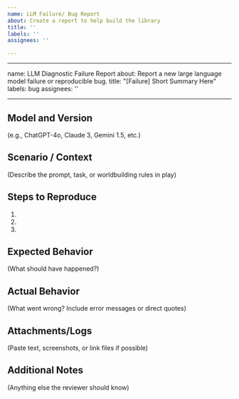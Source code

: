 ```yaml
---
name: LLM Failure/ Bug Report
about: Create a report to help build the library
title: ''
labels: ''
assignees: ''

---
```


---
name: LLM Diagnostic Failure Report
about: Report a new large language model failure or reproducible bug.
title: "[Failure] Short Summary Here"
labels: bug
assignees: ''

---

## Model and Version
(e.g., ChatGPT-4o, Claude 3, Gemini 1.5, etc.)

## Scenario / Context
(Describe the prompt, task, or worldbuilding rules in play)

## Steps to Reproduce
1. 
2. 
3. 

## Expected Behavior
(What should have happened?)

## Actual Behavior
(What went wrong? Include error messages or direct quotes)

## Attachments/Logs
(Paste text, screenshots, or link files if possible)

## Additional Notes
(Anything else the reviewer should know)
